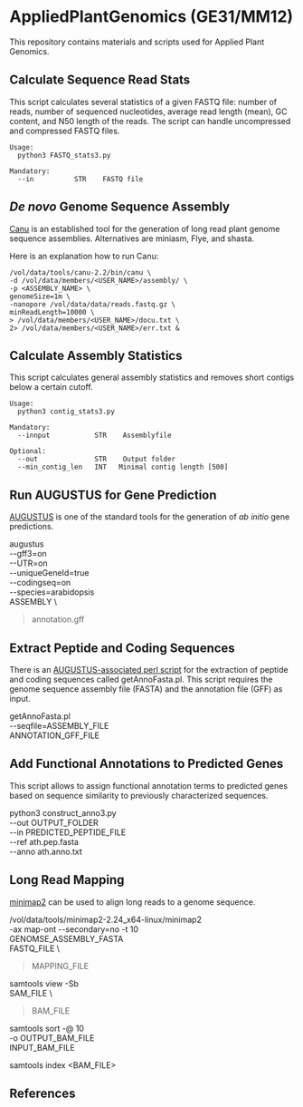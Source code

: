 # AppliedPlantGenomics (GE31/MM12)
This repository contains materials and scripts used for Applied Plant Genomics.

## Calculate Sequence Read Stats ##
This script calculates several statistics of a given FASTQ file: number of reads, number of sequenced nucleotides, average read length (mean), GC content, and N50 length of the reads. The script can handle uncompressed and compressed FASTQ files.



```
Usage:
  python3 FASTQ_stats3.py
 
Mandatory:
  --in          STR    FASTQ file
```



## _De novo_ Genome Sequence Assembly ##
[Canu]() is an established tool for the generation of long read plant genome sequence assemblies. Alternatives are miniasm, Flye, and shasta.

Here is an explanation how to run Canu:


```
/vol/data/tools/canu-2.2/bin/canu \
-d /vol/data/members/<USER_NAME>/assembly/ \
-p <ASSEMBLY_NAME> \
genomeSize=1m \
-nanopore /vol/data/data/reads.fastq.gz \
minReadLength=10000 \
> /vol/data/members/<USER_NAME>/docu.txt \
2> /vol/data/members/<USER_NAME>/err.txt &
```

## Calculate Assembly Statistics ##
This script calculates general assembly statistics and removes short contigs below a certain cutoff.

```
Usage:
  python3 contig_stats3.py
 
Mandatory:
  --innput           STR    Assemblyfile
 		
Optional:
  --out              STR    Output folder
  --min_contig_len   INT   Minimal contig length [500]
```


## Run AUGUSTUS for Gene Prediction ###
[AUGUSTUS]() is one of the standard tools for the generation of _ab initio_ gene predictions. 


augustus \
--gff3=on  \
--UTR=on \
--uniqueGeneId=true \
--codingseq=on\
--species=arabidopsis \
ASSEMBLY \
> annotation.gff

## Extract Peptide and Coding Sequences ##
There is an [AUGUSTUS-associated perl script](https://bioinf.uni-greifswald.de/augustus/binaries/scripts/) for the extraction of peptide and coding sequences called getAnnoFasta.pl. This script requires the genome sequence assembly file (FASTA) and the annotation file (GFF) as input.

getAnnoFasta.pl \
--seqfile=ASSEMBLY_FILE \
ANNOTATION_GFF_FILE


## Add Functional Annotations to Predicted Genes ##
This script allows to assign functional annotation terms to predicted genes based on sequence similarity to previously characterized sequences.

python3 construct_anno3.py \
--out OUTPUT_FOLDER \
--in PREDICTED_PEPTIDE_FILE \
--ref ath.pep.fasta \
--anno ath.anno.txt


## Long Read Mapping ##
[minimap2]() can be used to align long reads to a genome sequence.


/vol/data/tools/minimap2-2.24_x64-linux/minimap2 \
-ax map-ont --secondary=no -t 10 \
GENOMSE_ASSEMBLY_FASTA \
FASTQ_FILE \
> MAPPING_FILE


samtools view -Sb \
SAM_FILE \
> BAM_FILE


samtools sort -@ 10 \
-o OUTPUT_BAM_FILE \
INPUT_BAM_FILE


samtools index <BAM_FILE>



## References ##



